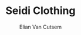 ---
title: Seidi Clothing
createdAt: 03/01/2020 17:10
author: "Elian Van Cutsem"
tags:
  - PHP
  - MySQL
  - Symfony
  - Prestashop
imgUrl: https://i.imgur.com/MA0lOJi.jpeg
---